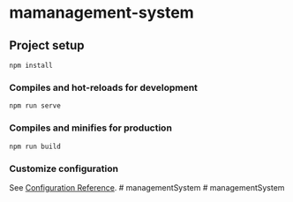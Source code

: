 # mamanagement-system

## Project setup
```
npm install
```

### Compiles and hot-reloads for development
```
npm run serve
```

### Compiles and minifies for production
```
npm run build
```

### Customize configuration
See [Configuration Reference](https://cli.vuejs.org/config/).
#   m a n a g e m e n t S y s t e m  
 #   m a n a g e m e n t S y s t e m  
 